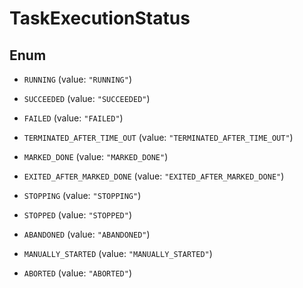 

# TaskExecutionStatus

## Enum


* `RUNNING` (value: `"RUNNING"`)

* `SUCCEEDED` (value: `"SUCCEEDED"`)

* `FAILED` (value: `"FAILED"`)

* `TERMINATED_AFTER_TIME_OUT` (value: `"TERMINATED_AFTER_TIME_OUT"`)

* `MARKED_DONE` (value: `"MARKED_DONE"`)

* `EXITED_AFTER_MARKED_DONE` (value: `"EXITED_AFTER_MARKED_DONE"`)

* `STOPPING` (value: `"STOPPING"`)

* `STOPPED` (value: `"STOPPED"`)

* `ABANDONED` (value: `"ABANDONED"`)

* `MANUALLY_STARTED` (value: `"MANUALLY_STARTED"`)

* `ABORTED` (value: `"ABORTED"`)



